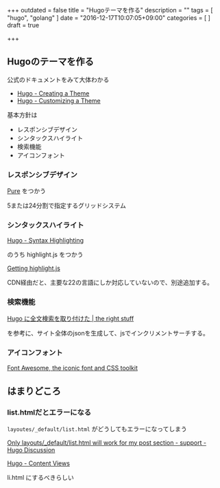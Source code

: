+++
outdated = false
title = "Hugoテーマを作る"
description = ""
tags = [
"hugo", "golang"
]
date = "2016-12-17T10:07:05+09:00"
categories = [
]
draft = true

+++

## Hugoのテーマを作る

公式のドキュメントをみて大体わかる

- [Hugo \- Creating a Theme](https://gohugo.io/themes/creation/)
- [Hugo \- Customizing a Theme](https://gohugo.io/themes/usage)


基本方針は

- レスポンシブデザイン
- シンタックスハイライト
- 検索機能
- アイコンフォント

### レスポンシブデザイン

[Pure](http://purecss.io/) をつかう

5または24分割で指定するグリッドシステム


### シンタックスハイライト

[Hugo \- Syntax Highlighting](https://gohugo.io/extras/highlighting#client-side)

のうち highlight.js をつかう

[Getting highlight\.js](https://highlightjs.org/download/)

CDN経由だと、主要な22の言語にしか対応していないので、別途追加する。



### 検索機能

[Hugo に全文検索を取り付けた \| the right stuff](http://rs.luminousspice.com/hugo-site-search/)

を参考に、サイト全体のjsonを生成して、jsでインクリメントサーチする。


### アイコンフォント

[Font Awesome, the iconic font and CSS toolkit](http://fontawesome.io/)


## はまりどころ

### list.htmlだとエラーになる

`layoutes/_default/list.html` がどうしてもエラーになってしまう

[Only layouts/\_default/list\.html will work for my post section \- support \- Hugo Discussion](https://discuss.gohugo.io/t/only-layouts--default-list-html-will-work-for-my-post-section/1491)

[Hugo \- Content Views](http://gohugo.io/templates/views/#li-html)

li.html にするべきらしい
